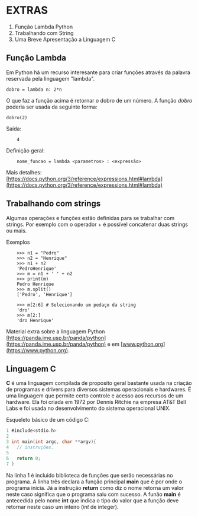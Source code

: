 
# EXTRAS

1. Função Lambda Python
2. Trabalhando com String
3. Uma Breve Apresentação a Linguagem C


## Função Lambda

Em Python há um recurso interesante para criar funções através da palavra reservada pela linguagem "lambda".

```
dobro = lambda n: 2*n
```

O que faz a função acima é retornar o dobro de um número. A função *dobro* poderia ser usada da seguinte forma:

```
dobro(2)
```

Saída:

```
	4
```

Definição geral:

```
	nome_funcao = lambda <parametros> : <expressão>
```

Mais detalhes: [https://docs.python.org/3/reference/expressions.html#lambda](https://docs.python.org/3/reference/expressions.html#lambda)

## Trabalhando com strings

Algumas operações e funções estão definidas para se trabalhar com strings. Por exemplo com o operador + é possível concatenar duas strings ou mais.

Exemplos

```
	>>> n1 = "Pedro"
	>>> n2 = "Henrique"
	>>> n1 + n2
	'PedroHenrique'
	>>> m = n1 + ' ' + n2
	>>> print(m)
	Pedro Henrique
	>>> m.split() 
	['Pedro', 'Henrique']

	>>> m[2:6] # Selecionando um pedaço da string
	'dro'
	>>> m[2:]
	'dro Henrique'
```

Material extra sobre a linguagem Python [https://panda.ime.usp.br/panda/python](https://panda.ime.usp.br/panda/python)
e em [www.python.org](https://www.python.org).


## Linguagem C


**C** é uma linguagem compilada de proposito geral bastante usada na criação de programas e drivers para diversos sistemas operacionais e hardwares. É uma linguagem que permite certo controle e acesso aos recursos de um hardware. Ela foi criada em 1972 por Dennis Ritchie na empresa AT&T Bell Labs e foi usada no desenvolvimento do sistema operacional UNIX.

Esqueleto básico de um código C:

```c 
1 #include<stdio.h>
2
3 int main(int argc, char **argv){
4	// instruções.
5
6	return 0;
7 }
```

Na linha 1 é incluido biblioteca de funções que serão necessárias no programa. A linha três declara a função principal **main** que é por onde o programa inicia. Já a instrução **return** como diz o nome retorna um valor neste caso significa que o programa saiu com sucesso. A funão **main** é antecedida pelo nome **int** que indica o tipo do valor que a função deve retornar neste caso um inteiro (*int* de integer).
